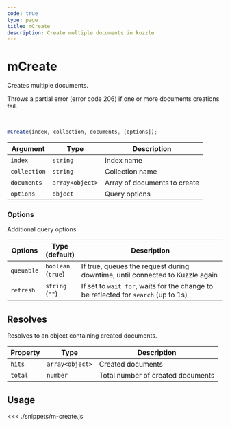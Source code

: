 ```yaml
---
code: true
type: page
title: mCreate
description: Create multiple documents in kuzzle
---
```


# mCreate

Creates multiple documents.

Throws a partial error (error code 206) if one or more documents creations fail.

<br/>

```js
mCreate(index, collection, documents, [options]);
```

| Argument     | Type            | Description                  |
| ------------ | --------------- | ---------------------------- |
| `index`      | `string`        | Index name                   |
| `collection` | `string`        | Collection name              |
| `documents`  | `array<object>` | Array of documents to create |
| `options`    | `object`        | Query options                |

### Options

Additional query options

| Options    | Type<br/>(default)     | Description                                                                        |
| ---------- | ---------------------- | ---------------------------------------------------------------------------------- |
| `queuable` | `boolean`<br/>(`true`) | If true, queues the request during downtime, until connected to Kuzzle again       |
| `refresh`  | `string`<br/>(`""`)    | If set to `wait_for`, waits for the change to be reflected for `search` (up to 1s) |

## Resolves

Resolves to an object containing created documents.

| Property | Type            | Description                       |
| -------- | --------------- | --------------------------------- |
| `hits`   | `array<object>` | Created documents                 |
| `total`  | `number`        | Total number of created documents |

## Usage

<<< ./snippets/m-create.js
